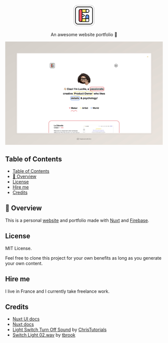 <p align="center">
  <img src="./assets/icons/app-icon.png" alt="rootasjey's universe app icon" width="70"/>
</p>

<p align="center">
An awesome website portfolio 🌟
</p>

<p align="center">
  <img src="./screenshots/v1.light-home-page.jpeg" alt="rootasjey's universe"/>
</p>

## Table of Contents

- [Table of Contents](#table-of-contents)
- [👀 Overview](#-overview)
- [License](#license)
- [Hire me](#hire-me)
- [Credits](#credits)


## 👀 Overview

This is a personal [website](https://nuxt.com) and portfolio made with [Nuxt](https://nuxt.com) and [Firebase](https://firebase.google.com/).

## License

MIT License.

Feel free to clone this project for your own benefits as long as you generate your own content.

## Hire me

I live in France and I currently take freelance work.

## Credits

* [Nuxt UI docs](https://ui.nuxt.com)
* [Nuxt docs](https://nuxt.com/docs/getting-started/introduction)
* [Light Switch Turn Off Sound](https://freesound.org/people/ChrisTutorials/sounds/440499/) by [ChrisTutorials](https://freesound.org/people/ChrisTutorials/)
* [Switch Light 02.wav](https://freesound.org/people/tbrook/sounds/348221/) by [tbrook](https://freesound.org/people/tbrook/)
